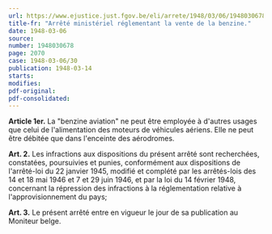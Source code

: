 ```yaml
---
url: https://www.ejustice.just.fgov.be/eli/arrete/1948/03/06/1948030678/justel
title-fr: "Arrêté ministériel réglementant la vente de la benzine."
date: 1948-03-06
source:
number: 1948030678
page: 2070
case: 1948-03-06/30
publication: 1948-03-14
starts:
modifies:
pdf-original:
pdf-consolidated:
---
```


**Article 1er.** La "benzine aviation" ne peut être employée à d'autres usages que celui de l'alimentation des moteurs de véhicules aériens. Elle ne peut être débitée que dans l'enceinte des aérodromes.

**Art. 2.** Les infractions aux dispositions du présent arrêté sont recherchées, constatées, poursuivies et punies, conformément aux dispositions de l'arrêté-loi du 22 janvier 1945, modifié et complété par les arrêtés-lois des 14 et 18 mai 1946 et 7 et 29 juin 1946, et par la loi du 14 février 1948, concernant la répression des infractions à la réglementation relative à l'approvisionnement du pays;

**Art. 3.** Le présent arrêté entre en vigueur le jour de sa publication au Moniteur belge.
